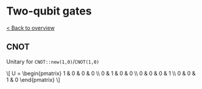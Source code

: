 # Two-qubit gates

[< Back to overview](intro.md)

## CNOT

Unitary for `CNOT::new(1,0)`/`CNOT(1,0)`

\\[
 U  = \begin{pmatrix}
 1 & 0 & 0 & 0 \\\\
 0 & 1 & 0 & 0 \\\\
 0 & 0 & 0 & 1 \\\\
 0 & 0 & 1 & 0
 \end{pmatrix}
 \\]